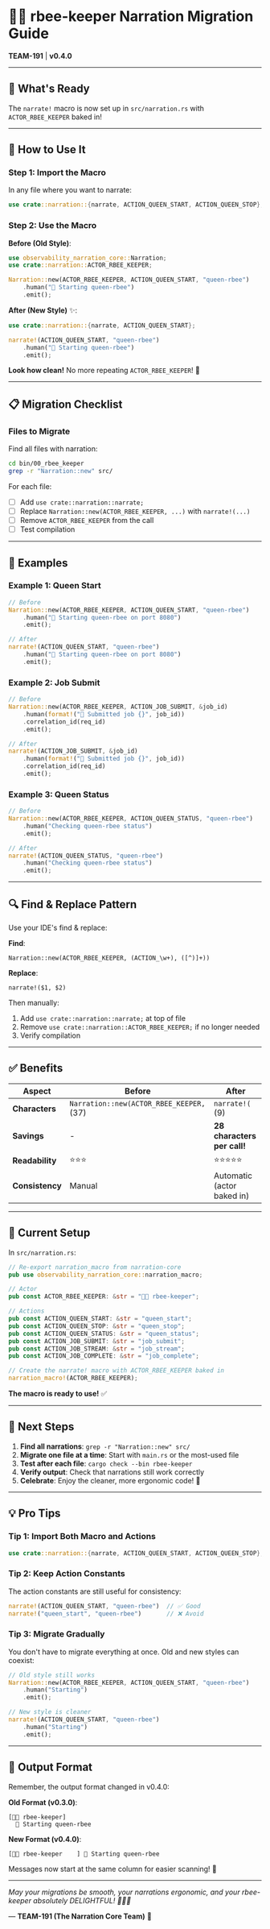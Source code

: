 # 🧑‍🌾 rbee-keeper Narration Migration Guide

**TEAM-191** | **v0.4.0**

---

## 🎯 What's Ready

The `narrate!` macro is now set up in `src/narration.rs` with `ACTOR_RBEE_KEEPER` baked in!

---

## 🎀 How to Use It

### Step 1: Import the Macro

In any file where you want to narrate:

```rust
use crate::narration::{narrate, ACTION_QUEEN_START, ACTION_QUEEN_STOP};
```

### Step 2: Use the Macro

**Before (Old Style)**:
```rust
use observability_narration_core::Narration;
use crate::narration::ACTOR_RBEE_KEEPER;

Narration::new(ACTOR_RBEE_KEEPER, ACTION_QUEEN_START, "queen-rbee")
    .human("🚀 Starting queen-rbee")
    .emit();
```

**After (New Style)** ✨:
```rust
use crate::narration::{narrate, ACTION_QUEEN_START};

narrate!(ACTION_QUEEN_START, "queen-rbee")
    .human("🚀 Starting queen-rbee")
    .emit();
```

**Look how clean!** No more repeating `ACTOR_RBEE_KEEPER`! 🎉

---

## 📋 Migration Checklist

### Files to Migrate

Find all files with narration:
```bash
cd bin/00_rbee_keeper
grep -r "Narration::new" src/
```

For each file:
- [ ] Add `use crate::narration::narrate;`
- [ ] Replace `Narration::new(ACTOR_RBEE_KEEPER, ...)` with `narrate!(...)`
- [ ] Remove `ACTOR_RBEE_KEEPER` from the call
- [ ] Test compilation

---

## 🎨 Examples

### Example 1: Queen Start
```rust
// Before
Narration::new(ACTOR_RBEE_KEEPER, ACTION_QUEEN_START, "queen-rbee")
    .human("🚀 Starting queen-rbee on port 8080")
    .emit();

// After
narrate!(ACTION_QUEEN_START, "queen-rbee")
    .human("🚀 Starting queen-rbee on port 8080")
    .emit();
```

### Example 2: Job Submit
```rust
// Before
Narration::new(ACTOR_RBEE_KEEPER, ACTION_JOB_SUBMIT, &job_id)
    .human(format!("📝 Submitted job {}", job_id))
    .correlation_id(req_id)
    .emit();

// After
narrate!(ACTION_JOB_SUBMIT, &job_id)
    .human(format!("📝 Submitted job {}", job_id))
    .correlation_id(req_id)
    .emit();
```

### Example 3: Queen Status
```rust
// Before
Narration::new(ACTOR_RBEE_KEEPER, ACTION_QUEEN_STATUS, "queen-rbee")
    .human("Checking queen-rbee status")
    .emit();

// After
narrate!(ACTION_QUEEN_STATUS, "queen-rbee")
    .human("Checking queen-rbee status")
    .emit();
```

---

## 🔍 Find & Replace Pattern

Use your IDE's find & replace:

**Find**:
```
Narration::new(ACTOR_RBEE_KEEPER, (ACTION_\w+), ([^)]+))
```

**Replace**:
```
narrate!($1, $2)
```

Then manually:
1. Add `use crate::narration::narrate;` at top of file
2. Remove `use crate::narration::ACTOR_RBEE_KEEPER;` if no longer needed
3. Verify compilation

---

## ✅ Benefits

| Aspect | Before | After |
|--------|--------|-------|
| **Characters** | `Narration::new(ACTOR_RBEE_KEEPER, ` (37) | `narrate!(` (9) |
| **Savings** | - | **28 characters per call!** |
| **Readability** | ⭐⭐⭐ | ⭐⭐⭐⭐⭐ |
| **Consistency** | Manual | Automatic (actor baked in) |

---

## 🎯 Current Setup

In `src/narration.rs`:

```rust
// Re-export narration_macro from narration-core
pub use observability_narration_core::narration_macro;

// Actor
pub const ACTOR_RBEE_KEEPER: &str = "🧑‍🌾 rbee-keeper";

// Actions
pub const ACTION_QUEEN_START: &str = "queen_start";
pub const ACTION_QUEEN_STOP: &str = "queen_stop";
pub const ACTION_QUEEN_STATUS: &str = "queen_status";
pub const ACTION_JOB_SUBMIT: &str = "job_submit";
pub const ACTION_JOB_STREAM: &str = "job_stream";
pub const ACTION_JOB_COMPLETE: &str = "job_complete";

// Create the narrate! macro with ACTOR_RBEE_KEEPER baked in
narration_macro!(ACTOR_RBEE_KEEPER);
```

**The macro is ready to use!** ✅

---

## 🚀 Next Steps

1. **Find all narrations**: `grep -r "Narration::new" src/`
2. **Migrate one file at a time**: Start with `main.rs` or the most-used file
3. **Test after each file**: `cargo check --bin rbee-keeper`
4. **Verify output**: Check that narrations still work correctly
5. **Celebrate**: Enjoy the cleaner, more ergonomic code! 🎉

---

## 💡 Pro Tips

### Tip 1: Import Both Macro and Actions
```rust
use crate::narration::{narrate, ACTION_QUEEN_START, ACTION_QUEEN_STOP};
```

### Tip 2: Keep Action Constants
The action constants are still useful for consistency:
```rust
narrate!(ACTION_QUEEN_START, "queen-rbee")  // ✅ Good
narrate!("queen_start", "queen-rbee")       // ❌ Avoid
```

### Tip 3: Migrate Gradually
You don't have to migrate everything at once. Old and new styles can coexist:
```rust
// Old style still works
Narration::new(ACTOR_RBEE_KEEPER, ACTION_QUEEN_START, "queen-rbee")
    .human("Starting")
    .emit();

// New style is cleaner
narrate!(ACTION_QUEEN_START, "queen-rbee")
    .human("Starting")
    .emit();
```

---

## 🎀 Output Format

Remember, the output format changed in v0.4.0:

**Old Format (v0.3.0)**:
```
[🧑‍🌾 rbee-keeper]
  🚀 Starting queen-rbee
```

**New Format (v0.4.0)**:
```
[🧑‍🌾 rbee-keeper    ] 🚀 Starting queen-rbee
```

Messages now start at the same column for easier scanning! 📏

---

*May your migrations be smooth, your narrations ergonomic, and your rbee-keeper absolutely DELIGHTFUL! 🧑‍🌾✨*

— **TEAM-191 (The Narration Core Team)** 💝
